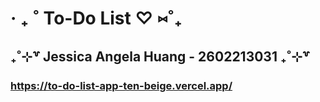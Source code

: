 # ‧ ₊ ˚ To-Do List ♡ ⑅˚₊

## ₊˚⊹꒷ Jessica Angela Huang - 2602213031 ₊˚⊹꒷

### https://to-do-list-app-ten-beige.vercel.app/
